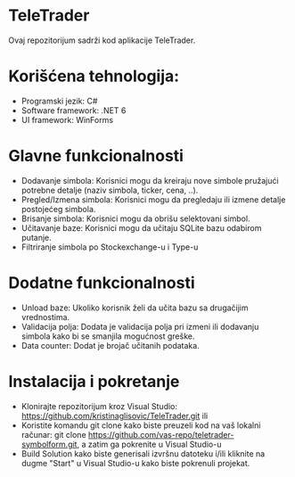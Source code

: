 # TeleTrader
Ovaj repozitorijum sadrži kod aplikacije TeleTrader. 
# Korišćena tehnologija:
- Programski jezik: C#
- Software framework: .NET 6
- UI framework: WinForms
# Glavne funkcionalnosti
- Dodavanje simbola: Korisnici mogu da kreiraju nove simbole pružajući potrebne detalje (naziv simbola, ticker, cena, ..).
- Pregled/Izmena simbola: Korisnici mogu da pregledaju ili izmene detalje postojećeg simbola.
- Brisanje simbola: Korisnici mogu da obrišu selektovani simbol.
- Učitavanje baze: Korisnici mogu da učitaju SQLite bazu odabirom putanje.
- Filtriranje simbola po Stockexchange-u i Type-u
# Dodatne funkcionalnosti
- Unload baze: Ukoliko korisnik želi da učita bazu sa drugačijim vrednostima.
- Validacija polja: Dodata je validacija polja pri izmeni ili dodavanju simbola kako bi se smanjila mogućnost greške.
- Data counter: Dodat je brojač učitanih podataka.
# Instalacija i pokretanje
- Klonirajte repozitorijum kroz Visual Studio: https://github.com/kristinaglisovic/TeleTrader.git
ili
- Koristite komandu git clone kako biste preuzeli kod na vaš lokalni računar: git clone https://github.com/vas-repo/teletrader-symbolform.git, a zatim ga pokrenite u Visual Studio-u
- Build Solution kako biste generisali izvršnu datoteku i/ili kliknite na dugme "Start" u Visual Studio-u kako biste pokrenuli projekat.
